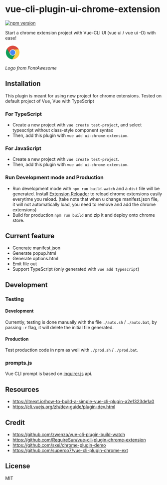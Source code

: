 # vue-cli-plugin-ui-chrome-extension

[![npm version](https://badge.fury.io/js/vue-cli-plugin-ui-chrome-extension.svg)](https://www.npmjs.com/package/vue-cli-plugin-ui-chrome-extension)

Start a chrome extension project with Vue-CLI UI (vue ui / vue ui -D) with ease!

<img src="./logo.png" height="48" width="48">

_Logo from FontAwesome_

## Installation

This plugin is meant for using new project for chrome extensions. Tested on default project of Vue, Vue with TypeScript

### For TypeScript

- Create a new project with `vue create test-project`, and select typescript without class-style component syntax
- Then, add this plugin with `vue add ui-chrome-extension`.

### For JavaScript

- Create a new project with `vue create test-project`.
- Then, add this plugin with `vue add ui-chrome-extension`.

### Run Development mode and Production

- Run development mode with `npm run build-watch` and a `dist` file will be generated. Install [Extension Reloader](https://chrome.google.com/webstore/detail/extensions-reloader/fimgfedafeadlieiabdeeaodndnlbhid) to reload chrome extensions easily everytime you reload. (take note that when u change manifest.json file, it will not automatically load, you need to remove and add the chrome extensions)
- Build for production `npm run build` and zip it and deploy onto chrome store.

## Current feature

- Generate manifest.json
- Generate popup.html
- Generate options.html
- Emit file out
- Support TypeScript (only generated with `vue add typescript`)

## Development

### Testing

#### Development

Currently, testing is done manually with the file `./auto.sh` / `./auto.bat`, by passing `-r` flag, it will delete the initial file generated.

#### Production

Test production code in npm as well with `./prod.sh` / `./prod.bat`.

### prompts.js

Vue CLI prompt is based on [inquirer.js](https://github.com/SBoudrias/Inquirer.js) api.

## Resources

- https://itnext.io/how-to-build-a-simple-vue-cli-plugin-a2e1323de1a0
- https://cli.vuejs.org/zh/dev-guide/plugin-dev.html

## Credit

- https://github.com/zwenza/vue-cli-plugin-build-watch
- https://github.com/RequireSun/vue-cli-plugin-chrome-extension
- https://github.com/sxei/chrome-plugin-demo
- https://github.com/superoo7/vue-cli-plugin-chrome-ext

## License

MIT
